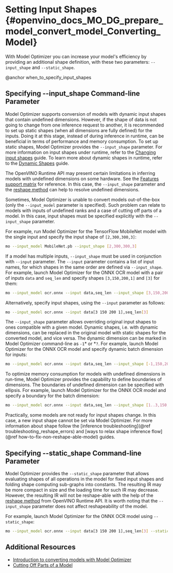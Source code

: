 # Setting Input Shapes {#openvino_docs_MO_DG_prepare_model_convert_model_Converting_Model}

With Model Optimizer you can increase your model's efficiency by providing an additional shape definition, with these two parameters: `--input_shape` and `--static_shape`.

@anchor when_to_specify_input_shapes
## Specifying --input_shape Command-line Parameter
Model Optimizer supports conversion of models with dynamic input shapes that contain undefined dimensions.
However, if the shape of data is not going to change from one inference request to another,
it is recommended to set up static shapes (when all dimensions are fully defined) for the inputs.
Doing it at this stage, instead of during inference in runtime, can be beneficial in terms of performance and memory consumption.
To set up static shapes, Model Optimizer provides the `--input_shape` parameter.
For more information on input shapes under runtime, refer to the [Changing input shapes](../../../OV_Runtime_UG/ShapeInference.md) guide.
To learn more about dynamic shapes in runtime, refer to the [Dynamic Shapes](../../../OV_Runtime_UG/ov_dynamic_shapes.md) guide.

The OpenVINO Runtime API may present certain limitations in inferring models with undefined dimensions on some hardware. See the [Features support matrix](../../../OV_Runtime_UG/supported_plugins/Device_Plugins.md) for reference.
In this case, the `--input_shape` parameter and the [reshape method](../../../OV_Runtime_UG/ShapeInference.md) can help to resolve undefined dimensions.

Sometimes, Model Optimizer is unable to convert models out-of-the-box (only the `--input_model` parameter is specified).
Such problem can relate to models with inputs of undefined ranks and a case of cutting off parts of a model.
In this case, input shapes must be specified explicitly with the `--input_shape` parameter.

For example, run Model Optimizer for the TensorFlow MobileNet model with the single input
and specify the input shape of `[2,300,300,3]`:

```sh
mo --input_model MobileNet.pb --input_shape [2,300,300,3]
```

If a model has multiple inputs, `--input_shape` must be used in conjunction with `--input` parameter.
The `--input` parameter contains a list of input names, for which shapes in the same order are defined via `--input_shape`.
For example, launch Model Optimizer for the ONNX OCR model with a pair of inputs `data` and `seq_len`
and specify shapes `[3,150,200,1]` and `[3]` for them:

```sh
mo --input_model ocr.onnx --input data,seq_len --input_shape [3,150,200,1],[3]
```

Alternatively, specify input shapes, using the `--input` parameter as follows:

```sh
mo --input_model ocr.onnx --input data[3 150 200 1],seq_len[3]
```

The `--input_shape` parameter allows overriding original input shapes to ones compatible with a given model.
Dynamic shapes, i.e. with dynamic dimensions, can be replaced in the original model with static shapes for the converted model, and vice versa.
The dynamic dimension can be marked in Model Optimizer command-line as `-1`* or *`?`.
For example, launch Model Optimizer for the ONNX OCR model and specify dynamic batch dimension for inputs:

```sh
mo --input_model ocr.onnx --input data,seq_len --input_shape [-1,150,200,1],[-1]
```

To optimize memory consumption for models with undefined dimensions in run-time, Model Optimizer provides the capability to define boundaries of dimensions.
The boundaries of undefined dimension can be specified with ellipsis.
For example, launch Model Optimizer for the ONNX OCR model and specify a boundary for the batch dimension:

```sh
mo --input_model ocr.onnx --input data,seq_len --input_shape [1..3,150,200,1],[1..3]
```

Practically, some models are not ready for input shapes change.
In this case, a new input shape cannot be set via Model Optimizer.
For more information about shape follow the [inference troubleshooting](@ref troubleshooting_reshape_errors) and [ways to relax shape inference flow](@ref how-to-fix-non-reshape-able-model) guides. 

## Specifying --static_shape Command-line Parameter
Model Optimizer provides the `--static_shape` parameter that allows evaluating shapes of all operations in the model for fixed input shapes
and folding shape computing sub-graphs into constants. The resulting IR may be more compact in size and the loading time for such IR may decrease.
However, the resulting IR will not be reshape-able with the help of the [reshape method](../../../OV_Runtime_UG/ShapeInference.md) from OpenVINO Runtime API.
It is worth noting that the `--input_shape` parameter does not affect reshapeability of the model.

For example, launch Model Optimizer for the ONNX OCR model using `--static_shape`:

```sh
mo --input_model ocr.onnx --input data[3 150 200 1],seq_len[3] --static_shape
```

## Additional Resources
* [Introduction to converting models with Model Optimizer](../../Deep_Learning_Model_Optimizer_DevGuide.md)
* [Cutting Off Parts of a Model](Cutting_Model.md)
